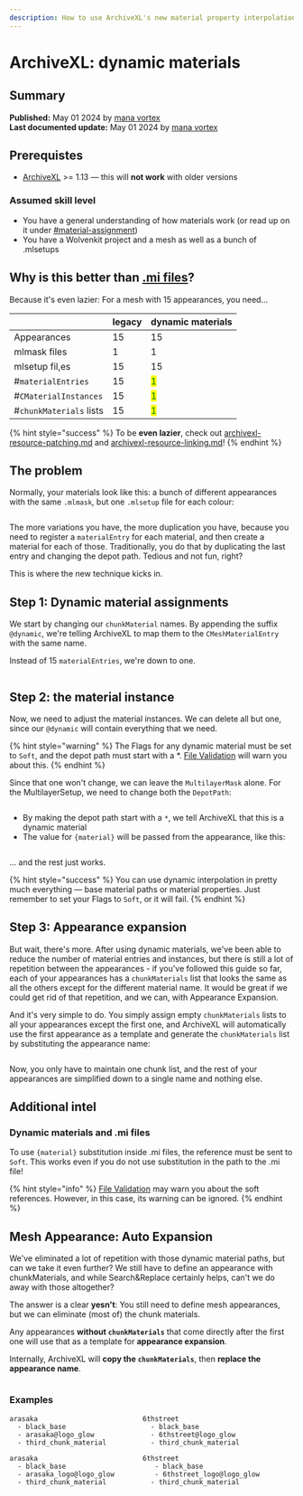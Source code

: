 ```yaml
---
description: How to use ArchiveXL's new material property interpolation
---
```


# ArchiveXL: dynamic materials

## Summary

**Published:** May 01 2024 by [mana vortex](https://app.gitbook.com/u/NfZBoxGegfUqB33J9HXuCs6PVaC3 "mention")\
**Last documented update:** May 01 2024 by [mana vortex](https://app.gitbook.com/u/NfZBoxGegfUqB33J9HXuCs6PVaC3 "mention")

## Prerequistes

* [ArchiveXL](https://www.nexusmods.com/cyberpunk2077/mods/4198) >= 1.13 — this will **not work** with older versions

### Assumed skill level

* You have a general understanding of how materials work (or read up on it under [#material-assignment](../../for-mod-creators-theory/files-and-what-they-do/file-formats/3d-objects-.mesh-files/#material-assignment "mention"))
* You have a Wolvenkit project and a mesh as well as a bunch of .mlsetups

## Why is this better than [.mi files](../../for-mod-creators-theory/files-and-what-they-do/file-formats/materials/re-using-materials-.mi.md)?

Because it's even lazier: For a mesh with 15 appearances, you need...

|                         | legacy | dynamic materials                   |
| ----------------------- | ------ | ----------------------------------- |
| Appearances             | 15     | 15                                  |
| mlmask files            | 1      | 1                                   |
| mlsetup fil,es          | 15     | 15                                  |
| #`materialEntries`      | 15     | <mark style="color:green;">1</mark> |
| #`CMaterialInstances`   | 15     | <mark style="color:green;">1</mark> |
| #`chunkMaterials` lists | 15     | <mark style="color:green;">1</mark> |

{% hint style="success" %}
To be **even lazier**, check out [archivexl-resource-patching.md](../../for-mod-creators-theory/core-mods-explained/archivexl/archivexl-resource-patching.md "mention") and [archivexl-resource-linking.md](../../for-mod-creators-theory/core-mods-explained/archivexl/archivexl-resource-linking.md "mention")!
{% endhint %}

## The problem

Normally, your materials look like this: a bunch of different appearances with the same `.mlmask`, but one `.mlsetup` file for each colour:

<figure><img src="../../.gitbook/assets/archivexl_non-dynamic_materials.png" alt=""><figcaption></figcaption></figure>

The more variations you have, the more duplication you have, because you need to register a `materialEntry`  for each material, and then create a material for each of those. Traditionally, you do that by duplicating the last entry and changing the depot path. Tedious and not fun, right?

This is where the new technique kicks in.

## Step 1: Dynamic material assignments

We start by changing our `chunkMaterial` names. By appending the suffix `@dynamic`, we're telling ArchiveXL to map them to the `CMeshMaterialEntry` with the same name.

Instead of 15 `materialEntries`, we're down to one.

<figure><img src="../../.gitbook/assets/archivexl_dynamic_materials_the_instance" alt=""><figcaption></figcaption></figure>

## Step 2: the material instance

Now, we need to adjust the material instances. We can delete all but one, since our `@dynamic` will contain everything that we need.&#x20;

{% hint style="warning" %}
The Flags for any dynamic material must be set to `Soft`, and the depot path must start with a \*. [File Validation](https://app.gitbook.com/s/-MP_ozZVx2gRZUPXkd4r/wolvenkit-app/file-validation) will warn you about this.
{% endhint %}

Since that one won't change, we can leave the `MultilayerMask` alone. For the MultilayerSetup, we need to change both the `DepotPath`:

<figure><img src="../../.gitbook/assets/image (407).png" alt=""><figcaption></figcaption></figure>

* By making the depot path start with a `*`, we tell ArchiveXL that this is a dynamic material
* The value for `{material}` will be passed from the appearance, like this:

<figure><img src="../../.gitbook/assets/image (408).png" alt=""><figcaption></figcaption></figure>

... and the rest just works.

{% hint style="success" %}
You can use dynamic interpolation in pretty much everything — base material paths or material properties. Just remember to set your Flags to `Soft`, or it will fail.
{% endhint %}

## Step 3: Appearance expansion

But wait, there's more. After using dynamic materials, we've been able to reduce the number of material entries and instances, but there is still a lot of repetition between the appearances - if you've followed this guide so far, each of your appearances has a `chunkMaterials` list that looks the same as all the others except for the different material name. It would be great if we could get rid of that repetition, and we can, with Appearance Expansion.

And it's very simple to do. You simply assign empty `chunkMaterials` lists to all your appearances except the first one, and ArchiveXL will automatically use the first appearance as a template and generate the `chunkMaterials` list by substituting the appearance name:

<div align="left"><figure><img src="../../.gitbook/assets/archiveXL_appearance_expansion.png" alt=""><figcaption></figcaption></figure></div>

Now, you only have to maintain one chunk list, and the rest of your appearances are simplified down to a single name and nothing else.

## Additional intel

### Dynamic materials and .mi files

To use `{material}` substitution inside .mi files, the reference must be sent to `Soft`. This works even if you do not use substitution in the path to the .mi file!

{% hint style="info" %}
[File Validation](https://app.gitbook.com/s/-MP_ozZVx2gRZUPXkd4r/wolvenkit-app/file-validation "mention") may warn you about the soft references. However, in this case, its warning can be ignored.
{% endhint %}



## Mesh Appearance: Auto Expansion

We've eliminated a lot of repetition with those dynamic material paths, but can we take it even further? We still have to define an appearance with chunkMaterials, and while Search\&Replace certainly helps, can't we do away with those altogether?

The answer is a clear **yesn't**: You still need to define mesh appearances, but we can eliminate (most of) the chunk materials.

Any appearances **without `chunkMaterials`** that come directly after the first one will use that as a template for **appearance expansion**.&#x20;

Internally, ArchiveXL will **copy the `chunkMaterials`**, then **replace the appearance name**.

<figure><img src="../../.gitbook/assets/mesh_appearances_auto_expansion.png" alt=""><figcaption></figcaption></figure>

### Examples

```
arasaka                          6thstreet
  - black_base                     - black_base
  - arasaka@logo_glow              - 6thstreet@logo_glow
  - third_chunk_material           - third_chunk_material           
  
arasaka                          6thstreet
  - black_base                      - black_base
  - arasaka_logo@logo_glow          - 6thstreet_logo@logo_glow  
  - third_chunk_material           - third_chunk_material           
```
